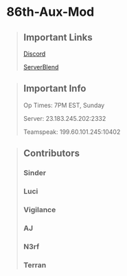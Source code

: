 # 86th-Aux-Mod

> ## Important Links
> [Discord](https://discord.gg/C9dAk3Myzw "Join us!")
> 
> [ServerBlend](https://my.serverblend.com/index.php?m=public_pay&hash_id=MpKzD74nwdPo "Donate!")

> ## Important Info
> 
> Op Times: 7PM EST, Sunday
> 
> Server: 23.183.245.202:2332
> 
> Teamspeak: 199.60.101.245:10402


> ## Contributors
> 
> ### Sinder
> ### Luci
> ### Vigilance
> ### AJ
> ### N3rf
> ### Terran
